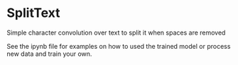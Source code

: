 # SplitText
Simple character convolution over text to split it when spaces are removed

See the ipynb file for examples on how to used the trained model or process new data and train your own.
